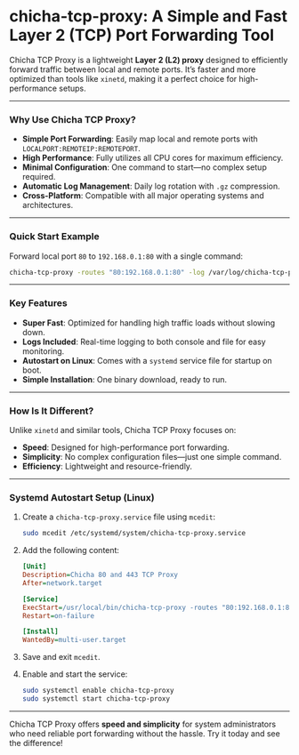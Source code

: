 # **chicha-tcp-proxy: A Simple and Fast Layer 2 (TCP) Port Forwarding Tool**

Chicha TCP Proxy is a lightweight **Layer 2 (L2) proxy** designed to efficiently forward traffic between local and remote ports. It’s faster and more optimized than tools like `xinetd`, making it a perfect choice for high-performance setups. 

---

### **Why Use Chicha TCP Proxy?**
- **Simple Port Forwarding**: Easily map local and remote ports with `LOCALPORT:REMOTEIP:REMOTEPORT`.
- **High Performance**: Fully utilizes all CPU cores for maximum efficiency.
- **Minimal Configuration**: One command to start—no complex setup required.
- **Automatic Log Management**: Daily log rotation with `.gz` compression.
- **Cross-Platform**: Compatible with all major operating systems and architectures.

---

### **Quick Start Example**
Forward local port `80` to `192.168.0.1:80` with a single command:
```bash
chicha-tcp-proxy -routes "80:192.168.0.1:80" -log /var/log/chicha-tcp-proxy.log
```

---

### **Key Features**
- **Super Fast**: Optimized for handling high traffic loads without slowing down.
- **Logs Included**: Real-time logging to both console and file for easy monitoring.
- **Autostart on Linux**: Comes with a `systemd` service file for startup on boot.
- **Simple Installation**: One binary download, ready to run.

---

### **How Is It Different?**
Unlike `xinetd` and similar tools, Chicha TCP Proxy focuses on:
- **Speed**: Designed for high-performance port forwarding.
- **Simplicity**: No complex configuration files—just one simple command.
- **Efficiency**: Lightweight and resource-friendly.

---

### **Systemd Autostart Setup (Linux)**
1. Create a `chicha-tcp-proxy.service` file using `mcedit`:
   ```bash
   sudo mcedit /etc/systemd/system/chicha-tcp-proxy.service
   ```
2. Add the following content:
   ```ini
   [Unit]
   Description=Chicha 80 and 443 TCP Proxy
   After=network.target

   [Service]
   ExecStart=/usr/local/bin/chicha-tcp-proxy -routes "80:192.168.0.1:80,443:192.168.0.1:443," -log /var/log/chicha-tcp-proxy.log
   Restart=on-failure

   [Install]
   WantedBy=multi-user.target
   ```
3. Save and exit `mcedit`.

4. Enable and start the service:
   ```bash
   sudo systemctl enable chicha-tcp-proxy
   sudo systemctl start chicha-tcp-proxy
   ```

---

Chicha TCP Proxy offers **speed and simplicity** for system administrators who need reliable port forwarding without the hassle. Try it today and see the difference!
